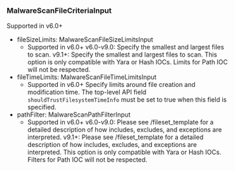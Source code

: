### MalwareScanFileCriteriaInput
Supported in v6.0+

- fileSizeLimits: MalwareScanFileSizeLimitsInput
  - Supported in v6.0+
      v6.0-v9.0: Specify the smallest and largest files to scan.
      v9.1+: Specify the smallest and largest files to scan. This option is only compatible with Yara or Hash IOCs. Limits for Path IOC will not be respected.
- fileTimeLimits: MalwareScanFileTimeLimitsInput
  - Supported in v6.0+
      Specify limits around file creation and modification time. The top-level API field `shouldTrustFilesystemTimeInfo` must be set to true when this field is specified.
- pathFilter: MalwareScanPathFilterInput
  - Supported in v6.0+
      v6.0-v9.0: Please see /fileset_template for a detailed description of how includes, excludes, and exceptions are interpreted.
      v9.1+: Please see /fileset_template for a detailed description of how includes, excludes, and exceptions are interpreted. This option is only compatible with Yara or Hash IOCs. Filters for Path IOC will not be respected.
